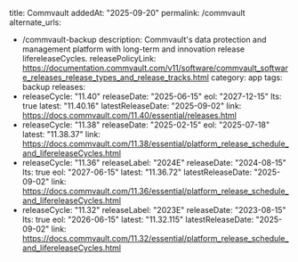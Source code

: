 title: Commvault
addedAt: "2025-09-20"
permalink: /commvault
alternate_urls:
  - /commvault-backup
description: Commvault's data protection and management platform with long-term and innovation release lifereleaseCycles.
releasePolicyLink: https://documentation.commvault.com/v11/software/commvault_software_releases_release_types_and_release_tracks.html
category: app
tags: backup
releases:
  - releaseCycle: "11.40"
    releaseDate: "2025-06-15"
    eol: "2027-12-15"
    lts: true
    latest: "11.40.16"
    latestReleaseDate: "2025-09-02"
    link: https://docs.commvault.com/11.40/essential/releases.html
  - releaseCycle: "11.38"
    releaseDate: "2025-02-15"
    eol: "2025-07-18"
    latest: "11.38.37"
    link: https://docs.commvault.com/11.38/essential/platform_release_schedule_and_lifereleaseCycles.html
  - releaseCycle: "11.36"
    releaseLabel: "2024E"
    releaseDate: "2024-08-15"
    lts: true
    eol: "2027-06-15"
    latest: "11.36.72"
    latestReleaseDate: "2025-09-02"
    link: https://docs.commvault.com/11.36/essential/platform_release_schedule_and_lifereleaseCycles.html
  - releaseCycle: "11.32"
    releaseLabel: "2023E"
    releaseDate: "2023-08-15"
    lts: true
    eol: "2026-06-15"
    latest: "11.32.115"
    latestReleaseDate: "2025-09-02"
    link: https://docs.commvault.com/11.32/essential/platform_release_schedule_and_lifereleaseCycles.html
    
